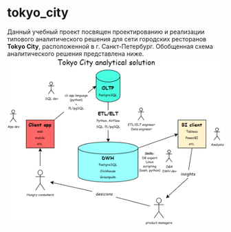 # tokyo_city
Данный учебный проект посвящен проектированию и реализации типового аналитического решения для сети 
городских ресторанов **Tokyo City**, расположенной в г. Санкт-Петербург.
Обобщенная схема аналитического решения представлена ниже.
![schema](https://github.com/alex97iv/tokyo_city/blob/main/Untitled%20Diagram.drawio.png)
